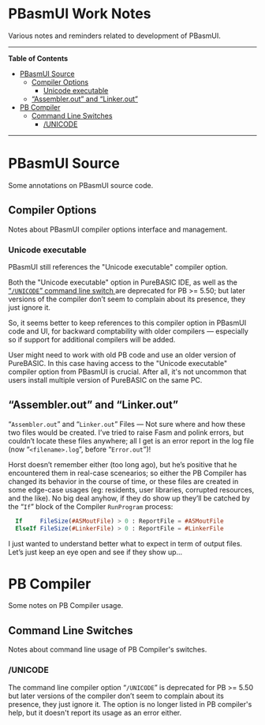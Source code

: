 # PBasmUI Work Notes

Various notes and reminders related to development of PBasmUI.

-----

**Table of Contents**

<!-- MarkdownTOC autolink="true" bracket="round" autoanchor="false" lowercase="true" lowercase_only_ascii="true" uri_encoding="true" depth="3" -->

- [PBasmUI Source](#pbasmui-source)
  - [Compiler Options](#compiler-options)
    - [Unicode executable](#unicode-executable)
  - [“Assembler.out” and “Linker.out”](#%E2%80%9Cassemblerout%E2%80%9D-and-%E2%80%9Clinkerout%E2%80%9D)
- [PB Compiler](#pb-compiler)
  - [Command Line Switches](#command-line-switches)
    - [/UNICODE](#unicode)

<!-- /MarkdownTOC -->

-----


# PBasmUI Source

Some annotations on PBasmUI source code.

## Compiler Options

Notes about PBasmUI compiler options interface and management.

### Unicode executable

PBasmUI still references the "Unicode executable" compiler option.

Both the "Unicode executable" option in PureBASIC IDE, as well as the [“`/UNICODE`” command line switch ](#unicode)are deprecated for PB \>= 5.50; but later versions of the compiler don’t seem to complain about its presence, they just ignore it.

So, it seems better to keep references to this compiler option in PBasmUI code and UI, for backward comptability with older compilers — especially so if support for additional compilers will be added.

User might need to work with old PB code and use an older version of PureBASIC. In this case having access to the "Unicode executable" compiler option from PBasmUI is crucial. After all, it's not uncommon that users install multiple version of PureBASIC on the same PC.

## “Assembler.out” and “Linker.out”

“`Assembler.out`” and “`Linker.out`” Files — Not sure where and how these two files would be created. I’ve tried to raise Fasm and polink errors, but couldn’t locate these files anywhere; all I get is an error report in the log file (now “`<filename>.log`”, before “`Error.out`”)!

Horst doesn’t remember either (too long ago), but he’s positive that he encountered them in real-case scenearios; so either the PB Compiler has changed its behavior in the course of time, or these files are created in some edge-case usages (eg: residents, user libraries, corrupted resources, and the like). No big deal anyhow, if they do show up they’ll be catched by the “`If`” block of the Compiler `RunProgram` process:

``` purebasic
  If     FileSize(#ASMoutFile) > 0 : ReportFile = #ASMoutFile
  ElseIf FileSize(#LinkerFile) > 0 : ReportFile = #LinkerFile
```

I just wanted to understand better what to expect in term of output files. Let’s just keep an eye open and see if they show up…

# PB Compiler

Some notes on PB Compiler usage.

## Command Line Switches

Notes about command line usage of PB Compiler's switches.

### /UNICODE

The command line compiler option “`/UNICODE`” is deprecated for PB \>= 5.50 but later versions of the compiler don’t seem to complain about its presence, they just ignore it. The option is no longer listed in PB compiler's help, but it doesn't report its usage as an error either.
